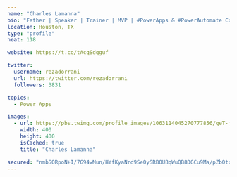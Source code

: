```yaml
---
name: "Charles Lamanna"
bio: "Father | Speaker | Trainer | MVP | #PowerApps & #PowerAutomate Community Super User | YouTuber Right-pointing triangle http://youtube.com/c/rezadorrani | Learn - Share - Clockwise rightwards and leftwards open circle arrows"
location: Houston, TX
type: "profile"
heat: 118

website: https://t.co/tAcqSdqguf

twitter:
  username: rezadorrani
  url: https://twitter.com/rezadorrani
  followers: 3831

topics:
  - Power Apps

images:
  - url: https://pbs.twimg.com/profile_images/1063114045270777856/qeT-jpWr_400x400.jpg
    width: 400
    height: 400
    isCached: true
    title: "Charles Lamanna"

secured: "nmbSORpoN+I/7G94wMun/HYfKyaNrd9Se0ySRB0UBqWuQB8DGCu9Ma/pZb0txKd8g2tBfDF8eBLhD+Z/03l2Q5DC28fv0R9SRCUtq2I8870+xS+eoQi+L1Q1J3qlP/a6elNrHGxUXvMK5i/k/WsCQfZh526Xd3e7mtf5elUKjQQUq38ypTYVRAc8O98XZzu8gkrJrTKm3IDz6wPJoFbFXlrJ6p/A4ucKvWA6n5u/Vd3auVyf3IR8gzEj1hyIHXFf1SLSR5+0kFfjggX5si1TfZUkKdPM4eKLRCi32z3pqY7vkzCwM8yJ0Aru8Xq7bQqg5gt9ksQcqAei8V8TlyeL8BvNjgfHCpAAtvC05T3RbtcgXY4B8F3+iAaxIj0kZ67FbxvRMJVPgj7Eqy8olFm/mG2hET1GdjBP6KhxChsLuTg=;vcGnkynKt7um7cyDmglBnQ=="
---
```


